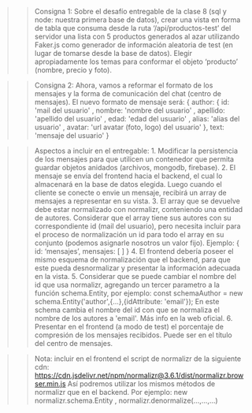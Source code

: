 >> Consigna 1:
    Sobre el desafío entregable de la clase 8 (sql y node: nuestra primera base de datos), crear una vista en forma de tabla que consuma desde la ruta ‘/api/productos-test’ del servidor una lista con 5 productos generados al azar utilizando Faker.js como generador de información aleatoria de test (en lugar de tomarse desde la base de datos). Elegir apropiadamente los temas para conformar el objeto ‘producto’ (nombre, precio y foto).

>> Consigna 2:
    Ahora, vamos a reformar el formato de los mensajes y la forma de comunicación del chat (centro de mensajes). El nuevo formato de mensaje será:
        {
            author: {
            id: 'mail del usuario' ,
            nombre: 'nombre del usuario' ,
            apellido: 'apellido del usuario' ,
            edad: 'edad del usuario' ,
            alias: 'alias del usuario' ,
            avatar: 'url avatar (foto, logo) del usuario'
            },
            text: 'mensaje del usuario'
        }

>> Aspectos a incluir en el entregable:
    1. Modificar la persistencia de los mensajes para que utilicen un contenedor que permita guardar objetos anidados (archivos, mongodb, firebase).
    2. El mensaje se envía del frontend hacia el backend, el cual lo almacenará en la base de datos elegida. Luego cuando el cliente se conecte o envie un mensaje, recibirá un array de mensajes a representar en su vista.
    3. El array que se devuelve debe estar normalizado con normalizr, conteniendo una entidad de autores. Considerar que el array tiene sus autores con su correspondiente id (mail del usuario), pero necesita incluir para el proceso de normalización un id para todo el array en su conjunto (podemos asignarle nosotros un valor fijo). Ejemplo: { id: ‘mensajes’, mensajes: [ ] }
    4. El frontend debería poseer el mismo esquema de normalización que el backend, para que este pueda desnormalizar y presentar la información adecuada en la vista.
    5. Considerar que se puede cambiar el nombre del id que usa normalizr, agregando un tercer parametro a la función schema.Entity, por ejemplo:
        const schemaAuthor = new schema.Entity('author',{...},{idAttribute: 'email'});
    En este schema cambia el nombre del id con que se normaliza el nombre de los autores a 'email'. Más info en la web oficial.
    6. Presentar en el frontend (a modo de test) el porcentaje de compresión de los mensajes recibidos. Puede ser en el título del centro de mensajes.

>> Nota: incluir en el frontend el script de normalizr de la siguiente cdn:
    https://cdn.jsdelivr.net/npm/normalizr@3.6.1/dist/normalizr.browser.min.js
    Así podremos utilizar los mismos métodos de normalizr que en el backend. Por ejemplo: 
    new normalizr.schema.Entity , normalizr.denormalize(...,...,...)